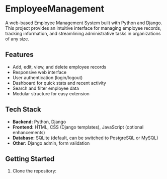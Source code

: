 # EmployeeManagement

A web-based Employee Management System built with Python and Django. This project provides an intuitive interface for managing employee records, tracking information, and streamlining administrative tasks in organizations of any size.

## Features

- Add, edit, view, and delete employee records
- Responsive web interface
- User authentication (login/logout)
- Dashboard for quick stats and recent activity
- Search and filter employee data
- Modular structure for easy extension

## Tech Stack

- **Backend:** Python, Django
- **Frontend:** HTML, CSS (Django templates), JavaScript (optional enhancements)
- **Database:** SQLite (default, can be switched to PostgreSQL or MySQL)
- **Other:** Django admin, form validation

## Getting Started

1. Clone the repository:
